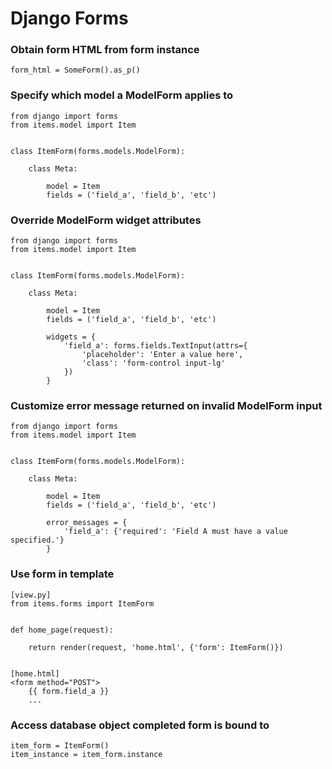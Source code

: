 # Django Forms

### Obtain form HTML from form instance

    form_html = SomeForm().as_p()
    
### Specify which model a ModelForm applies to

    from django import forms
    from items.model import Item 


    class ItemForm(forms.models.ModelForm):
    
        class Meta:
            
            model = Item
            fields = ('field_a', 'field_b', 'etc')

### Override ModelForm widget attributes

    from django import forms
    from items.model import Item 


    class ItemForm(forms.models.ModelForm):
    
        class Meta:
            
            model = Item
            fields = ('field_a', 'field_b', 'etc')
            
            widgets = {
                'field_a': forms.fields.TextInput(attrs={
                    'placeholder': 'Enter a value here',
                    'class': 'form-control input-lg'
                })
            }

### Customize error message returned on invalid ModelForm input

    from django import forms
    from items.model import Item 


    class ItemForm(forms.models.ModelForm):
    
        class Meta:
            
            model = Item
            fields = ('field_a', 'field_b', 'etc')
            
            error_messages = {
                'field_a': {'required': 'Field A must have a value specified.'}
            }

### Use form in template

    [view.py]
    from items.forms import ItemForm
    
    
    def home_page(request):
        
        return render(request, 'home.html', {'form': ItemForm()})
    
    
    [home.html]
    <form method="POST">
        {{ form.field_a }}
        ...

### Access database object completed form is bound to

    item_form = ItemForm()
    item_instance = item_form.instance
